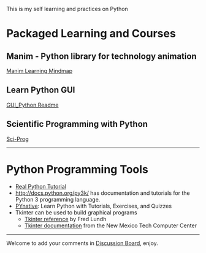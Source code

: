 This is my self learning and practices on Python

# Packaged Learning and Courses

## Manim - Python library for technology animation

[Manim Learning Mindmap](manim/Manim.md)

## Learn Python GUI

[GUI_Python Readme](GUI_Python/README.md)

## Scientific Programming with Python

[Sci-Prog](Sci_Prog/README.md)

---

# Python Programming Tools

- [Real Python Tutorial](https://realpython.com/)
- http://docs.python.org/py3k/ has documentation and tutorials for the Python 3 programming language.
- [PYnative](https://pynative.com/): Learn Python with Tutorials, Exercises, and Quizzes
- Tkinter can be used to build graphical programs
    - [Tkinter reference](http://www.pythonware.com/library/an-introduction-to-tkinter.htm) by Fred Lundh
    - [Tkinter documentation](http://infohost.nmt.edu/tcc/help/pubs/tkinter/) from the New Mexico Tech Computer Center

---

Welcome to add your comments in [Discussion Board](https://github.com/yasenstar/python/discussions), enjoy.